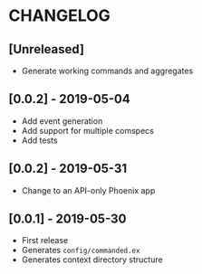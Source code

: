 # CHANGELOG

## [Unreleased]

- Generate working commands and aggregates

## [0.0.2] - 2019-05-04

- Add event generation
- Add support for multiple comspecs
- Add tests

## [0.0.2] - 2019-05-31

- Change to an API-only Phoenix app

## [0.0.1] - 2019-05-30

- First release
- Generates `config/commanded.ex`
- Generates context directory structure
